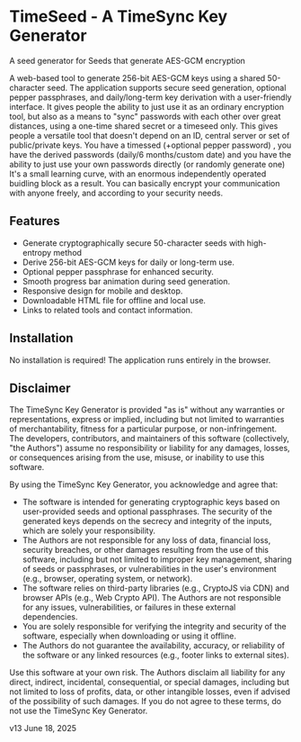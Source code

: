 # TimeSeed  - A TimeSync Key Generator
A seed generator for Seeds that generate AES-GCM encryption 

A web-based tool to generate 256-bit AES-GCM keys using a shared 50-character seed. The application supports secure seed generation, optional pepper passphrases, and daily/long-term key derivation with a user-friendly interface. It gives people the ability to just use it as an ordinary encryption tool, but also as a means to "sync" passwords with each other over great distances, using a one-time shared secret or a timeseed only. This gives people a versatile tool that doesn't depend on an ID, central server or set of public/private keys. 
You have a timessed (+optional pepper password) , you have the derived passwords (daily/6 months/custom date) and you have the ability to just use your own passwords directly (or randomly generate one)
It's a small learning curve, with an enormous independently operated buidling block as a result.
You can basically encrypt your communication with anyone freely, and according to your security needs.

## Features
- Generate cryptographically secure 50-character seeds with high-entropy method
- Derive 256-bit AES-GCM keys for daily or long-term use.
- Optional pepper passphrase for enhanced security.
- Smooth progress bar animation during seed generation.
- Responsive design for mobile and desktop.
- Downloadable HTML file for offline and local use.
- Links to related tools and contact information.


## Installation
No installation is required! The application runs entirely in the browser.

## Disclaimer

The TimeSync Key Generator is provided "as is" without any warranties or representations, express or implied, including but not limited to warranties of merchantability, fitness for a particular purpose, or non-infringement. The developers, contributors, and maintainers of this software (collectively, "the Authors") assume no responsibility or liability for any damages, losses, or consequences arising from the use, misuse, or inability to use this software.

By using the TimeSync Key Generator, you acknowledge and agree that:

- The software is intended for generating cryptographic keys based on user-provided seeds and optional passphrases. The security of the generated keys depends on the secrecy and integrity of the inputs, which are solely your responsibility.
- The Authors are not responsible for any loss of data, financial loss, security breaches, or other damages resulting from the use of this software, including but not limited to improper key management, sharing of seeds or passphrases, or vulnerabilities in the user's environment (e.g., browser, operating system, or network).
- The software relies on third-party libraries (e.g., CryptoJS via CDN) and browser APIs (e.g., Web Crypto API). The Authors are not responsible for any issues, vulnerabilities, or failures in these external dependencies.
- You are solely responsible for verifying the integrity and security of the software, especially when downloading or using it offline.
- The Authors do not guarantee the availability, accuracy, or reliability of the software or any linked resources (e.g., footer links to external sites).

Use this software at your own risk. The Authors disclaim all liability for any direct, indirect, incidental, consequential, or special damages, including but not limited to loss of profits, data, or other intangible losses, even if advised of the possibility of such damages. If you do not agree to these terms, do not use the TimeSync Key Generator.


v13
June 18, 2025
